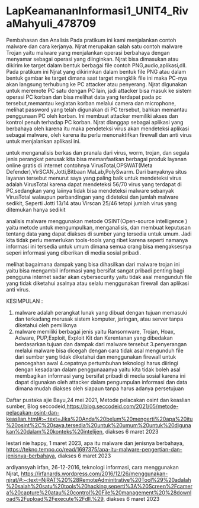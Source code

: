 # LapKeamananInformasi1_UNIT4_RivaMahyuli_478709

Pembahasan dan Analisis
Pada pratikum ini kami menjalankan contoh malware dan cara kerjanya. Njrat merupakan salah satu contoh malware Trojan yaitu malware yang menjalankan operasi berbahaya dengan menyamar sebagai operasi yang diinginkan. Njrat bisa dimasukan atau dikirim ke target dalam bentuk berbagai file contoh PNG,audio,aplikasi,dll. Pada pratikum ini Njrat yang dikirimkan dalam bentuk file PNG atau dalam bentuk gambar ke target dimana saat target mengklik file ini maka PC-nya akan langsung terhubung ke PC attacker atau penyerang. Njrat digunakan untuk meremote PC satu dengan PC lain, jadi attacker bisa masuk ke sistem operasi PC korban dan bisa melihat data yang terdapat pada pc tersebut,memantau kegiatan korban melalui camera dan microphone, melihat password yang telah digunakan di PC tersebut, bahkan memantau penggunaan PC oleh korban. Ini membuat attacker memiliki akses dan kontrol penuh terhadap PC korban. Njrat dianggap sebagai aplikasi yang berbahaya oleh karena itu maka pendeteksi virus akan mendeteksi aplikasi sebagai malware, oleh karena itu perlu menonaktifkan firewall dan anti virus untuk menjalankan aplikasi ini.

untuk menganalisis berkas dan pranala dari virus, worm, trojan, dan segala jenis perangkat perusak kita bisa memanfaatkan berbagai produk layanan online gratis di internet contohnya VirusTotal,OPSWAT(Meta Defender),VirSCAN,Jotti,Bitbaan MaLab,PolySwarm. Dari banyaknya situs layanan tersebut menurut saya yang paling baik untuk mendeteksi virus adalah VirusTotal karena dapat mendeteksi 56/70 virus yang terdapat di PC,sedangkan yang laiinya tidak bisa mendeteksi malware sebanyak VirusTotal walaupun perbandingan yang dideteksi dan jumlah malware sedikit, Seperti Jotti 13/14 atau Virscan 25/46 tetapi jumlah virus yang ditemukan hanya sedikit

analisis malware menggunakan metode OSINT(Open-source intelligence ) yaitu metode untuk mengumpulkan, menganalisis, dan membuat keputusan tentang data yang dapat diakses di sumber yang tersedia untuk umum. Jadi kita tidak perlu memerlukan tools-tools yang ribet karena seperti namanya informasi ini tersedia untuk umum dimana semua orang bisa mengaksesnya seperi informasi yang diberikan di media sosial pribadi.

melihat bagaimana dampak yang bisa dihasilkan dari malware trojan ini yaitu bisa mengambil informasi yang bersifat sangat pribadi penting bagi pengguna internet sadar akan cybersecurity yaitu tidak asal mengunduh file yang tidak diketahui asalnya atau selalu menggunakan firewall dan aplikasi anti virus.

KESIMPULAN :
1. malware adalah perangkat lunak yang dibuat dengan tujuan memasuki dan terkadang merusak sistem komputer, jaringan, atau server tanpa diketahui oleh pemiliknya
2. malware memiliki berbagai jenis yaitu Ransomware, Trojan, Hoax, Adware, PUP,Exploit, Exploit Kit dan Kerentanan yang dibedakan berdasarkan tujuan dan dampak dari  malware tersebut
3.penyerangan melalui malware bisa dicegah dengan cara tidak asal mengunduh file dari sumber yang tidak diketahui dan menggunakan firewall untuk pencegahan awal
4.cepatnya pertumbuhan teknologi harus diiringi dengan kesadaran dalam penggunaaanya yaitu kita tidak boleh asal membagikan informasi yang bersifat pribadi di media sosial karena ini dapat digunakan oleh attacker dalam pengumpulan informasi dan data dimana mudah diakses oleh siapaun tanpa harus adanya persetujuan

Daftar pustaka
ajie Bayu,24 mei 2021, Metode pelacakan osint dan keaslian sumber, Blog seccodeid,https://blog.seccodeid.com/2021/05/metode-pelacakan-osint-dan-keaslian.html#:~:text=Jika%20Anda%20belum%20mengerti%20apa%20itu%20osint%2C%20saya,tersedia%20untuk%20umum%20untuk%20digunakan%20dalam%20konteks%20intelijen, diakses 6 maret 2023

lestari nie happy, 1 maret 2023, apa itu malware dan jenisnya berbahaya, https://tekno.tempo.co/read/1697375/apa-itu-malware-pengertian-dan-jenisnya-berbahaya, diakses 6 maret 2023

ardiyansyah irfan, 26-12-2016, teknologi informasi, cara menggunakan Njrat, https://irfanards.wordpress.com/2016/12/26/menggunakan-njrat/#:~:text=NjRAT%20%28RemoteAdminitrative%20Tool%29%20adalah%20salah%20satu%20tools%20hacking,seperti%3A%20Screen%2Fcamera%20capture%20atau%20control%20File%20management%20%28download%2Fupload%2Fexecute%2Fdll.%29, diakses 6 maret 2023
